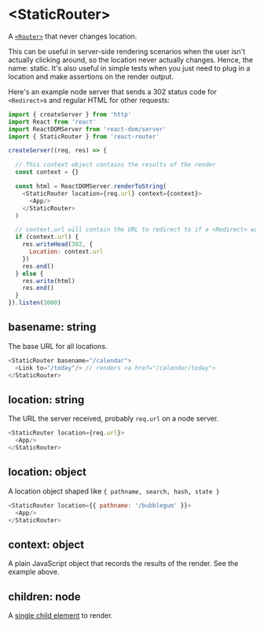 # &lt;StaticRouter>

A [`<Router>`](#router) that never changes location.

This can be useful in server-side rendering scenarios when the user isn't actually clicking around, so the location never actually changes. Hence, the name: static. It's also useful in simple tests when you just need to plug in a location and make assertions on the render output.

Here's an example node server that sends a 302 status code for `<Redirect>`s and regular HTML for other requests:

```js
import { createServer } from 'http'
import React from 'react'
import ReactDOMServer from 'react-dom/server'
import { StaticRouter } from 'react-router'

createServer((req, res) => {

  // This context object contains the results of the render
  const context = {}

  const html = ReactDOMServer.renderToString(
    <StaticRouter location={req.url} context={context}>
      <App/>
    </StaticRouter>
  )

  // context.url will contain the URL to redirect to if a <Redirect> was used
  if (context.url) {
    res.writeHead(302, {
      Location: context.url
    })
    res.end()
  } else {
    res.write(html)
    res.end()
  }
}).listen(3000)
```

## basename: string

The base URL for all locations.

```js
<StaticRouter basename="/calendar">
  <Link to="/today"/> // renders <a href="/calendar/today">
</StaticRouter>
```

## location: string

The URL the server received, probably `req.url` on a node server.

```js
<StaticRouter location={req.url}>
  <App/>
</StaticRouter>
```

## location: object

A location object shaped like `{ pathname, search, hash, state }`

```js
<StaticRouter location={{ pathname: '/bubblegum' }}>
  <App/>
</StaticRouter>
```

## context: object

A plain JavaScript object that records the results of the render. See the example above.

## children: node

A [single child element](https://facebook.github.io/react/docs/react-api.html#react.children.only) to render.
